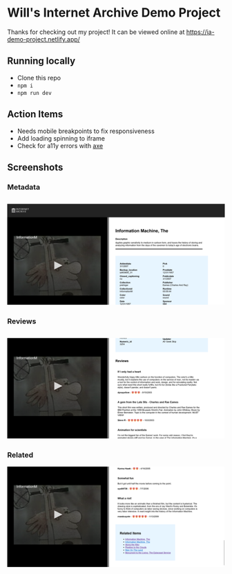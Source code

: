 # Will's Internet Archive Demo Project

Thanks for checking out my project! It can be viewed online at https://ia-demo-project.netlify.app/

## Running locally
- Clone this repo
- `npm i`
- `npm run dev`

## Action Items
- Needs mobile breakpoints to fix responsiveness
- Add loading spinning to iframe
- Check for a11y errors with [axe](https://github.com/dequelabs/axe-core)

## Screenshots

### Metadata
![Screenshot 1](screenshots/iaProject-ss1.png)
---

### Reviews
![Screenshot 2](screenshots/iaProject-ss2.png)
---

### Related
![Screenshot 3](screenshots/iaProject-ss3.png)